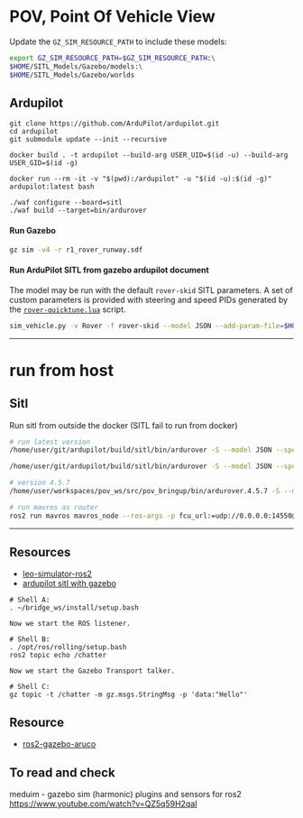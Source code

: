 # POV, Point Of Vehicle View

Update the `GZ_SIM_RESOURCE_PATH` to include these models:

```bash
export GZ_SIM_RESOURCE_PATH=$GZ_SIM_RESOURCE_PATH:\
$HOME/SITL_Models/Gazebo/models:\
$HOME/SITL_Models/Gazebo/worlds
```

## Ardupilot

```
git clone https://github.com/ArduPilot/ardupilot.git
cd ardupilot
git submodule update --init --recursive
```

```
docker build . -t ardupilot --build-arg USER_UID=$(id -u) --build-arg USER_GID=$(id -g)
```

```
docker run --rm -it -v "$(pwd):/ardupilot" -u "$(id -u):$(id -g)" ardupilot:latest bash
```

```
./waf configure --board=sitl
./waf build --target=bin/ardurover
```

#### Run Gazebo

```bash
gz sim -v4 -r r1_rover_runway.sdf
```

#### Run ArduPilot SITL from gazebo ardupilot document

The model may be run with the default `rover-skid` SITL parameters.
A set of custom parameters is provided with steering and speed PIDs
generated by the [`rover-quicktune.lua`](https://github.com/ArduPilot/ardupilot/blob/master/libraries/AP_Scripting/applets/rover-quicktune.lua) script.

```bash
sim_vehicle.py -v Rover -f rover-skid --model JSON --add-param-file=$HOME/SITL_Models/Gazebo/config/r1_rover.param --console --map
```

---

# run from host

## Sitl
Run sitl from outside the docker
(SITL fail to run from docker)
```bash
# run latest version
/home/user/git/ardupilot/build/sitl/bin/ardurover -S --model JSON --speedup 1 --slave 0 --defaults /home/user/workspaces/pov_ws/src/pov_bringup/config/rover.param,/home/user/workspaces/pov_ws/src/pov_bringup/config/rover-skid.param --sim-address=127.0.0.1 -I0
```
```bash title="accureman"
/home/user/git/ardupilot/build/sitl/bin/ardurover -S --model JSON --speedup 1 --slave 0 --defaults /home/user/workspaces/pov_ws/src/pov_bringup/config/rover.param,/home/user/workspaces/pov_ws/src/pov_bringup/config/rover-acc.param --sim-address=127.0.0.1 -I0
```

```bash
# version 4.5.7
/home/user/workspaces/pov_ws/src/pov_bringup/bin/ardurover.4.5.7 -S --model JSON --speedup 1 --slave 0 --defaults /home/user/workspaces/pov_ws/src/pov_bringup/config/rover.param,/home/user/workspaces/pov_ws/src/pov_bringup/config/rover-skid.param --sim-address=127.0.0.1 -I0
```

```bash
# run mavros as router 
ros2 run mavros mavros_node --ros-args -p fcu_url:=udp://0.0.0.0:14550@127.0.0.1:14550 -p gcs_url:=udp://@10.0.0.2:14551
```

---

## Resources
- [leo-simulator-ros2](https://github.com/LeoRover/leo_simulator-ros2/tree/ros2)
- [ardupilot sitl with gazebo](https://ardupilot.org/dev/docs/sitl-with-gazebo.html)


```
# Shell A:
. ~/bridge_ws/install/setup.bash

Now we start the ROS listener.

# Shell B:
. /opt/ros/rolling/setup.bash
ros2 topic echo /chatter

Now we start the Gazebo Transport talker.

# Shell C:
gz topic -t /chatter -m gz.msgs.StringMsg -p 'data:"Hello"'

```


## Resource
- [ros2-gazebo-aruco](https://github.com/SaxionMechatronics/ros2-gazebo-aruco/tree/main)


## To read and check

meduim - gazebo sim (harmonic) plugins and sensors for ros2
https://www.youtube.com/watch?v=QZ5q59H2qaI